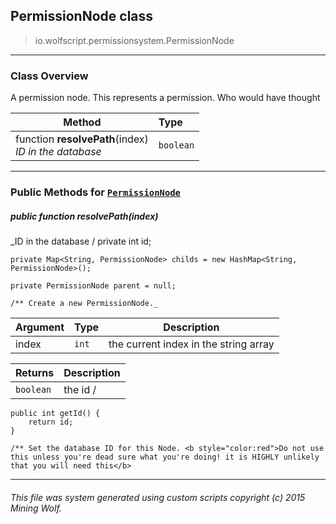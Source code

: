 ## PermissionNode __class__

>io.wolfscript.permissionsystem.PermissionNode

---

### Class Overview

A permission node. This represents a permission. Who would have thought

Method | Type   
--- | :--- 
 function __resolvePath__(index) <br> _ID in the database_ | `boolean`



---


### Public Methods for [`PermissionNode`](PermissionNode.md)

##### <a id='resolvepath'></a>public  function __resolvePath__(index)

_ID in the database /
    private int id;

    private Map<String, PermissionNode> childs = new HashMap<String, PermissionNode>();

    private PermissionNode parent = null;

    /** Create a new PermissionNode._

Argument | Type | Description  
--- | --- | --- 
index | `int` | the current index in the string array

Returns | Description
--- | --- 
`boolean` | the id /
    public int getId() {
        return id;
    }

    /** Set the database ID for this Node. <b style="color:red">Do not use this unless you're dead sure what you're doing! it is HIGHLY unlikely that you will need this</b>


---


###### This file was system generated using custom scripts copyright (c) 2015 Mining Wolf.
	

